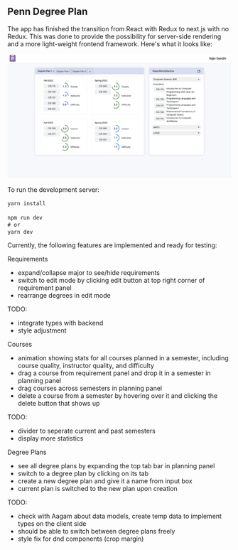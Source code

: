## Penn Degree Plan

The app has finished the transition from React with Redux to next.js with no Redux. This was done to provide the possibility for server-side rendering and a more light-weight frontend framework. Here's what it looks like:

<img src="./public/snapshot.png"/>

To run the development server:
```
yarn install

npm run dev
# or
yarn dev
```

Currently, the following features are implemented and ready for testing:

Requirements
- expand/collapse major to see/hide requirements
- switch to edit mode by clicking edit button at top right corner of requirement panel
- rearrange degrees in edit mode

TODO:
- integrate types with backend
- style adjustment

Courses
- animation showing stats for all courses planned in a semester, including course quality, instructor quality, and difficulty
- drag a course from requirement panel and drop it in a semester in planning panel
- drag courses across semesters in planning panel
- delete a course from a semester by hovering over it and clicking the delete button that shows up

TODO:
- divider to seperate current and past semesters
- display more statistics

Degree Plans
- see all degree plans by expanding the top tab bar in planning panel
- switch to a degree plan by clicking on its tab
- create a new degree plan and give it a name from input box
- current plan is switched to the new plan upon creation

TODO:
- check with Aagam about data models, create temp data to implement types on the client side
- should be able to switch between degree plans freely
- style fix for dnd components (crop margin) 
